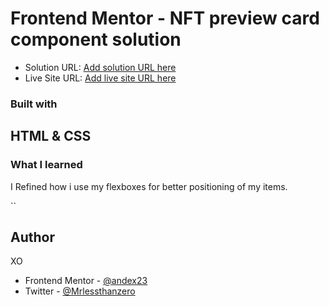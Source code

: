 # Frontend Mentor - NFT preview card component solution


- Solution URL: [Add solution URL here](https://your-solution-url.com)
- Live Site URL: [Add live site URL here](https://your-live-site-url.com)


### Built with

HTML & CSS
- 



### What I learned

I Refined how i use my flexboxes for better positioning of my items.

``
## Author
  XO

- Frontend Mentor - [@andex23](https://www.frontendmentor.io/profile/yourusername)
- Twitter - [@Mrlessthanzero](https://www.twitter.com/yourusername)
